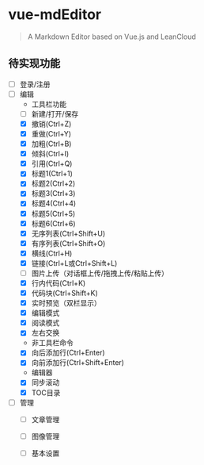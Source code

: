 # vue-mdEditor

> A Markdown Editor based on Vue.js and LeanCloud

## 待实现功能
- [ ] 登录/注册
- [ ] 编辑
	- 工具栏功能
    - [ ] 新建/打开/保存
    - [x] 撤销(Ctrl+Z)
    - [x] 重做(Ctrl+Y)
    - [x] 加粗(Ctrl+B)
    - [x] 倾斜(Ctrl+I)
    - [x] 引用(Ctrl+Q)
    - [x] 标题1(Ctrl+1)
    - [x] 标题2(Ctrl+2)
    - [x] 标题3(Ctrl+3)
    - [x] 标题4(Ctrl+4)
    - [x] 标题5(Ctrl+5)
    - [x] 标题6(Ctrl+6)
    - [x] 无序列表(Ctrl+Shift+U)
    - [x] 有序列表(Ctrl+Shift+O)
    - [x] 横线(Ctrl+H)
    - [x] 链接(Ctrl+L或Ctrl+Shift+L)
    - [ ] 图片上传（对话框上传/拖拽上传/粘贴上传）
    - [x] 行内代码(Ctrl+K)
    - [x] 代码块(Ctrl+Shift+K)
    - [x] 实时预览（双栏显示）
    - [x] 编辑模式
    - [x] 阅读模式
    - [x] 左右交换
	- 非工具栏命令
    - [x] 向后添加行(Ctrl+Enter)
    - [x] 向前添加行(Ctrl+Shift+Enter)
	- 编辑器
    - [x] 同步滚动
    - [x] TOC目录
- [ ] 管理
	- [ ] 文章管理
	- [ ] 图像管理
	- [ ] 基本设置





